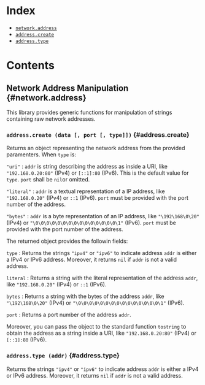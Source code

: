 Index
=====

- [`network.address`](#network.address)
- [`address.create`](#address.create)
- [`address.type`](#address.type)

Contents
========

Network Address Manipulation {#network.address}
----------------------------

This library provides generic functions for manipulation of strings containing raw network addresses.

### `address.create (data [, port [, type]])` {#address.create}

Returns an object representing the network address from the provided paramenters.
When `type` is:

`"uri"`
:	`addr` is string describing the address as inside a URI, like `"192.168.0.20:80"` (IPv4) or `[::1]:80` (IPv6).
	This is the default value for `type`.
	`port` shall be `nil`or omitted.

`"literal"`
:	`addr` is a textual representation of a IP address, like `"192.168.0.20"` (IPv4) or `::1` (IPv6).
	`port` must be provided with the port number of the address.

`"bytes"`
:	`addr` is a byte representation of an IP address, like `"\192\168\0\20"` (IPv4) or `"\0\0\0\0\0\0\0\0\0\0\0\0\0\0\0\1"` (IPv6).
	`port` must be provided with the port number of the address.

The returned object provides the followin fields:

`type`
:	Returns the strings `"ipv4"` or `"ipv6"` to indicate address `addr` is either a IPv4 or IPv6 address.
	Moreover, it returns `nil` if `addr` is not a valid address.

`literal`
:	Returns a string with the literal representation of the address `addr`, like `"192.168.0.20"` (IPv4) or `::1` (IPv6).

`bytes`
:	Returns a string with the bytes of the address `addr`, like `"\192\168\0\20"` (IPv4) or `"\0\0\0\0\0\0\0\0\0\0\0\0\0\0\0\1"` (IPv6).

`port`
:	Returns a port number of the address `addr`.

Moreover, you can pass the object to the standard function `tostring` to obtain the address as a string inside a URI, like `"192.168.0.20:80"` (IPv4) or `[::1]:80` (IPv6).

### `address.type (addr)` {#address.type}

Returns the strings `"ipv4"` or `"ipv6"` to indicate address `addr` is either a IPv4 or IPv6 address.
Moreover, it returns `nil` if `addr` is not a valid address.
